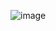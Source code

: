 ![image](https://user-images.githubusercontent.com/101318037/161388532-945cba90-20df-4f39-a922-c7eefa79c978.png)
